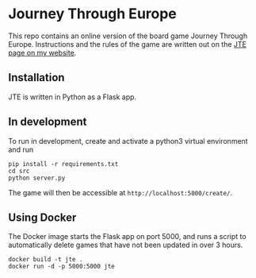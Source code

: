 Journey Through Europe
======================

This repo contains an online version of the board game Journey Through Europe.
Instructions and the rules of the game are written out on the [JTE page on
my website](http://joesingo.co.uk/projects/journey-through-europe/).

Installation
------------

JTE is written in Python as a Flask app.

In development
--------------

To run in development, create and activate a python3 virtual environment and run

```
pip install -r requirements.txt
cd src
python server.py
```

The game will then be accessible at `http://localhost:5000/create/`.


Using Docker
------------

The Docker image starts the Flask app on port 5000, and runs a script to
automatically delete games that have not been updated in over 3 hours.

```
docker build -t jte .
docker run -d -p 5000:5000 jte
```
